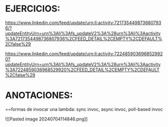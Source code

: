 
EJERCICIOS:
=

https://www.linkedin.com/feed/update/urn:li:activity:7217354498736807936/?updateEntityUrn=urn%3Ali%3Afs_updateV2%3A%28urn%3Ali%3Aactivity%3A7217354498736807936%2CFEED_DETAIL%2CEMPTY%2CDEFAULT%2Cfalse%29


https://www.linkedin.com/feed/update/urn:li:activity:7224859036968529920?updateEntityUrn=urn%3Ali%3Afs_updateV2%3A%28urn%3Ali%3Aactivity%3A7224859036968529920%2CFEED_DETAIL%2CEMPTY%2CDEFAULT%2Cfalse%29


ANOTACIONES:
=


==formas de invocar una lambda: sync invoc, async invoc, poll-based invoc

![[Pasted image 20240704114846.png]]

